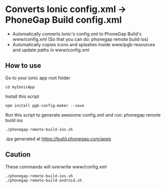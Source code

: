 # Converts Ionic config.xml -> PhoneGap Build config.xml
- Automatically converts Ionic's config.xml to PhoneGap Build's www/config.xml (So that you can do: phonegap remote build ios)
- Automatically copies icons and splashes inside www/pgb-resources and update paths in www/config.xml

How to use
----------

Go to your ionic app root folder
```
cd myIonicApp
```

Install this script
```
npm install pgb-config-maker --save
```

Run this script to generate awesome config.xml and run: phonegap remote build ios
```
./phonegap-remote-build-ios.sh
```
.ipa generated at https://build.phonegap.com/apps

Caution
-------
These commands will overwrite www/config.xml
```
./phonegap-remote-build-ios.sh
./phonegap-remote-build-android.sh
```
